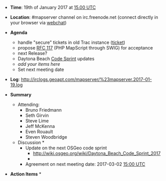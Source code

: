 * **Time**: 19th of January 2017 at [15.00 UTC](http://www.timeanddate.com/worldclock/fixedtime.html?year=2017&month=01&day=19&hour=15&min=0&sec=0%2016.00UTC)
* **Location**: #mapserver channel on irc.freenode.net (connect directly in your browser via [webchat](https://webchat.freenode.net/?channels=mapserver))
* **Agenda**
    * handle "secure" tickets in old Trac instance ([ticket](https://trac.osgeo.org/mapserver/ticket/4275))
    * propose [RFC 117](http://mapserver.org/development/rfc/ms-rfc-117.html) (PHP MapScript through SWIG) for acceptance
    * next Release?
    * Daytona Beach [Code Sprint](https://wiki.osgeo.org/wiki/Daytona_Beach_Code_Sprint_2017) updates
    * *add your items here*
    * Set next meeting date

* **Log**: http://irclogs.geoapt.com/mapserver/%23mapserver.2017-01-19.log

* **Summary**
  * Attending:
    * Bruno Friedmann
    * Seth Girvin
    * Steve Lime
    * Jeff McKenna
    * Even Rouault
    * Steven Woodbridge
  * Discussion
    * 
    * Update on the next OSGeo code sprint
      * http://wiki.osgeo.org/wiki/Daytona_Beach_Code_Sprint_2017
      * 
    * Agreement on next meeting date: 2017-03-02 [15:00 UTC](http://www.timeanddate.com/worldclock/fixedtime.html?year=2017&month=03&day=02&hour=15&min=0&sec=0%2016.00UTC)

* **Action Items**
  * 